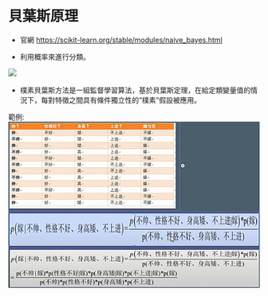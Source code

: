 # 貝葉斯原理

- 官網 https://scikit-learn.org/stable/modules/naive_bayes.html

- 利用概率來進行分類。

 <img src="http://chart.googleapis.com/chart?cht=tx&chl= P(y | x_1, \dots, x_n) = \frac{P(y) P(x_1, \dots, x_n | y)}{P(x_1, \dots, x_n)}" style="border:none;"> 
 
 
- 樸素貝葉斯方法是一組監督學習算法，基於貝葉斯定理，在給定類變量值的情況下，每對特徵之間具有條件獨立性的“樸素”假設被應用。


範例:
 <img src="樸素貝葉斯範例.jpg" style="border:none;"> 
